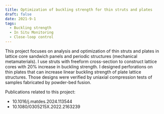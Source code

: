 ```yaml
---
title: Optimization of buckling strength for thin struts and plates
draft: false
date: 2021-9-1
tags:
  - Buckling strength
  - In Situ Monitoring
  - Close-loop control
---
```


This project focuses on analysis and optimization of thin struts and plates in lattice core sandwich panels and periodic structures (mechanical metamaterials). I use struts with freeform cross-section to construct lattice cores with 20% increase in buckling strength. I designed perforations on thin plates that can increase linear buckling strength of plate lattice structures. Those designs were verified by uniaxial compression tests of samples fabricated by powder-bed fusion.

Publications related to this project:
- 10.1016/j.matdes.2024.113544
- 10.1080/0305215X.2022.2163239


<!--more-->

